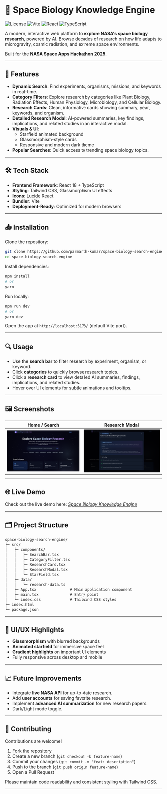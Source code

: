 # 🚀 Space Biology Knowledge Engine

![License](https://img.shields.io/badge/license-MIT-blue)
![Vite](https://img.shields.io/badge/bundler-Vite-brightgreen)
![React](https://img.shields.io/badge/framework-React-blue)
![TypeScript](https://img.shields.io/badge/language-TypeScript-blueviolet)

A modern, interactive web platform to **explore NASA's space biology research**, powered by AI. Browse decades of research on how life adapts to microgravity, cosmic radiation, and extreme space environments.  

Built for the **NASA Space Apps Hackathon 2025**.

---

## 🌌 Features

- **Dynamic Search**: Find experiments, organisms, missions, and keywords in real-time.
- **Category Filters**: Explore research by categories like Plant Biology, Radiation Effects, Human Physiology, Microbiology, and Cellular Biology.
- **Research Cards**: Clean, informative cards showing summary, year, keywords, and organism.
- **Detailed Research Modal**: AI-powered summaries, key findings, implications, and related studies in an interactive modal.
- **Visuals & UI**:
  - Starfield animated background
  - Glassmorphism-style cards
  - Responsive and modern dark theme
- **Popular Searches**: Quick access to trending space biology topics.

---

## 🛠 Tech Stack

- **Frontend Framework**: React 18 + TypeScript  
- **Styling**: Tailwind CSS, Glassmorphism UI effects  
- **Icons**: Lucide React  
- **Bundler**: Vite  
- **Deployment-Ready**: Optimized for modern browsers  

---

## 📥 Installation

Clone the repository:

```bash
git clone https://github.com/parmarth-kumar/space-biology-search-engine.git
cd space-biology-search-engine
````

Install dependencies:

```bash
npm install
# or
yarn
```

Run locally:

```bash
npm run dev
# or
yarn dev
```

Open the app at `http://localhost:5173/` (default Vite port).

---

## 🔍 Usage

* Use the **search bar** to filter research by experiment, organism, or keyword.
* Click **categories** to quickly browse research topics.
* Click a **research card** to view detailed AI summaries, findings, implications, and related studies.
* Hover over UI elements for subtle animations and tooltips.

---

## 🖼 Screenshots

| Home / Search                 | Research Modal                  |
| ----------------------------- | ------------------------------- |
| ![Home](screenshots/Home.png) | ![Modal](screenshots/Modal.png) |

---

## 🌐 Live Demo

Check out the live demo here: *[Space Biology Knowledge Engine](https://space-biology-search-engine.vercel.app/)*

---

## 🗂 Project Structure

```
space-biology-search-engine/
├─ src/
│   ├─ components/
│   │   ├─ SearchBar.tsx
│   │   ├─ CategoryFilter.tsx
│   │   ├─ ResearchCard.tsx
│   │   ├─ ResearchModal.tsx
│   │   └─ StarField.tsx
│   ├─ data/
│   │   └─ research-data.ts
│   ├─ App.tsx               # Main application component
│   ├─ main.tsx              # Entry point
│   └─ index.css             # Tailwind CSS styles
├─ index.html
└─ package.json

```

---

## 🎨 UI/UX Highlights

* **Glassmorphism** with blurred backgrounds
* **Animated starfield** for immersive space feel
* **Gradient highlights** on important UI elements
* Fully responsive across desktop and mobile

---

## 📈 Future Improvements

* Integrate **live NASA API** for up-to-date research.
* Add **user accounts** for saving favorite research.
* Implement **advanced AI summarization** for new research papers.
* Dark/Light mode toggle.

---

## 🤝 Contributing

Contributions are welcome!

1. Fork the repository
2. Create a new branch (`git checkout -b feature-name`)
3. Commit your changes (`git commit -m "feat: description"`)
4. Push to the branch (`git push origin feature-name`)
5. Open a Pull Request

Please maintain code readability and consistent styling with Tailwind CSS.

---
